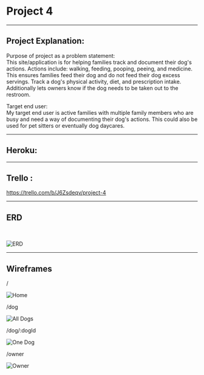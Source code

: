 
# Project 4

---------------------------------------

## Project Explanation: 

Purpose of project as a problem statement: <br>
This site/application is for helping families track and document their dog's actions. Actions include: walking, feeding, pooping, peeing, and medicine. This ensures families feed their dog and do not feed their dog excess servings. Track a dog's physical activity, diet, and prescription intake. Additionally lets owners know if the dog needs to be taken out to the restroom.


Target end user: <br>
My target end user is active families with multiple family members who are busy and need a way of documenting their dog's actions.  This could also be used for pet sitters or eventually dog daycares. 

-------------------------------------------------------------------

## Heroku:  


-------------------------------------------------------------------

## Trello : 
https://trello.com/b/J6Zsdeqv/project-4

-------------------------------------------------------------------

## ERD
<br>

![ERD](photos/ERD.jpg)

-------------------------------------------------------------------

## Wireframes

/
<br>

![Home](photos/home.jpg)

/dog
<br>

![All Dogs](photos/dog.jpg)

/dog/:dogId
<br>

![One Dog](photos/dogId.jpg)

/owner
<br>

![Owner](photos/owner.jpg)



